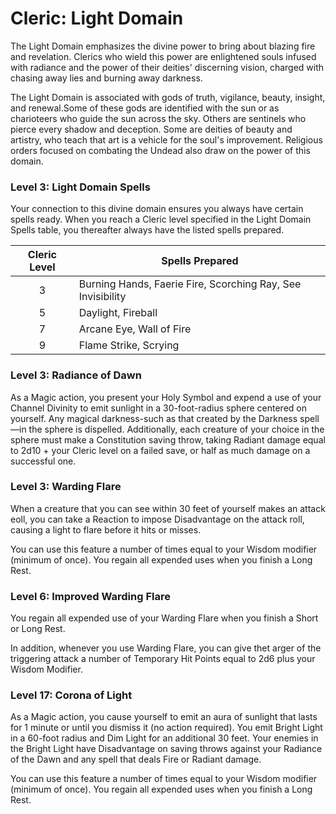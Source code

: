 # Cleric: Light Domain

The Light Domain emphasizes the divine power to bring about blazing fire and revelation. Clerics who wield this power are enlightened souls infused with radiance and the power of their deities' discerning vision, charged with chasing away lies and burning away darkness.

The Light Domain is associated with gods of truth, vigilance, beauty, insight, and renewal.Some of these gods are identified with the sun or as charioteers who guide the sun across the sky. Others are sentinels who pierce every shadow and deception. Some are deities of beauty and artistry, who teach that art is a vehicle for the soul's improvement. Religious orders focused on combating the Undead also draw on the power of this domain.

### Level 3: Light Domain Spells

Your connection to this divine domain ensures you always have certain spells ready. When you reach a Cleric level specified in the Light Domain Spells table, you thereafter always have the listed spells prepared. 

| Cleric Level | Spells Prepared |
|:-:|---|
| 3 | Burning Hands, Faerie Fire, Scorching Ray, See Invisibility |
| 5 | Daylight, Fireball |
| 7 | Arcane Eye, Wall of Fire |
| 9 | Flame Strike, Scrying |

### Level 3: Radiance of Dawn

As a Magic action, you present your Holy Symbol and expend a use of your Channel Divinity to emit sunlight in a 30-foot-radius sphere centered on yourself. Any magical darkness-such as that created by the Darkness spell—in the sphere is dispelled. Additionally, each creature of your choice in the sphere must make a Constitution saving throw, taking Radiant damage equal to 2d10 + your Cleric level on a failed save, or half as much damage on a successful one.

### Level 3: Warding Flare

When a creature that you can see within 30 feet of yourself makes an attack eoll, you can take a Reaction to impose Disadvantage on the attack roll, causing a light to flare before it hits or misses.

You can use this feature a number of times equal to your Wisdom modifier (minimum of once). You regain all expended uses when you finish a Long Rest.

### Level 6: Improved Warding Flare

You regain all expended use of your Warding Flare when you finish a Short or Long Rest.

In addition, whenever you use Warding Flare, you can give thet arger of the triggering attack a number of Temporary Hit Points equal to 2d6 plus your Wisdom Modifier.

### Level 17: Corona of Light

As a Magic action, you cause yourself to emit an aura of sunlight that lasts for 1 minute or until you dismiss it (no action required). You emit Bright Light in a 60-foot radius and Dim Light for an additional 30 feet. Your enemies in the Bright Light have Disadvantage on saving throws against your Radiance of the Dawn and any spell that deals Fire or Radiant damage.

You can use this feature a number of times equal to your Wisdom modifier (minimum of once). You regain all expended uses when you finish a Long Rest.